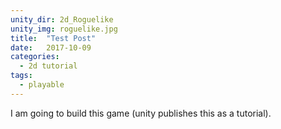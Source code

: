 ```yaml
---
unity_dir: 2d_Roguelike
unity_img: roguelike.jpg
title:  "Test Post"
date:   2017-10-09
categories:
  - 2d tutorial
tags:
  - playable
---
```


I am going to build this game (unity publishes this as a tutorial).
